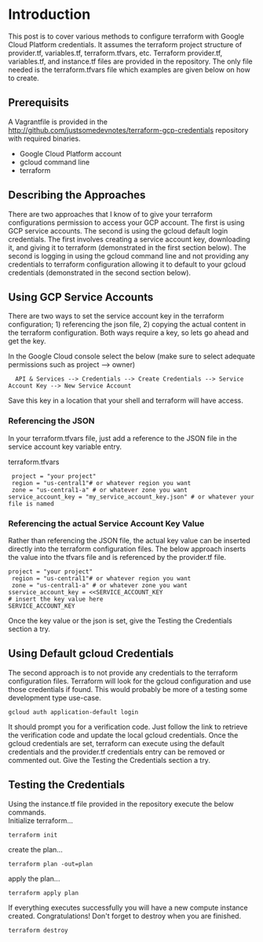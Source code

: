 # Introduction
This post is to cover various methods to configure terraform with Google Cloud Platform credentials.  It assumes the terraform project structure of provider.tf, variables.tf, terraform.tfvars, etc.  Terraform provider.tf, variables.tf, and instance.tf files are   provided in the repository.  The only file needed is the terraform.tfvars file which examples are given below on how to create.  
    
## Prerequisits
A Vagrantfile is provided in the http://github.com/justsomedevnotes/terraform-gcp-credentials repository with required binaries.  
- Google Cloud Platform account
- gcloud command line
- terraform

## Describing the Approaches
There are two approaches that I know of to give your terraform configurations permission to access your GCP account.  The first is using GCP service accounts.  The second is using the gcloud default login credentials.  The first involves creating a service account key, downloading it, and giving it to terraform (demonstrated in the first section below).  The second is logging in using the gcloud command line and not providing any credentials to terraform configuration allowing it to default to your gcloud credentials (demonstrated in the second section below).

## Using GCP Service Accounts
There are two ways to set the service account key in the terraform configuration; 1) referencing the json file, 2) copying the actual content in the terraform configuration.  Both ways require a key, so lets go ahead and get the key.  

In the Google Cloud console select the below (make sure to select adequate permissions such as project --> owner)  
```console
  API & Services --> Credentials --> Create Credentials --> Service Account Key --> New Service Account 
   ```
   Save this key in a location that your shell and terraform will have access.  

### Referencing the JSON
In your terraform.tfvars file, just add a reference to the JSON file in the service account key variable entry.  

terraform.tfvars  
 
```console
 project = "your project"
 region = "us-central1"# or whatever region you want
 zone = "us-central1-a" # or whatever zone you want 
service_account_key = "my_service_account_key.json" # or whatever your file is named 
```

### Referencing the actual Service Account Key Value
Rather than referencing the JSON file, the actual key value can be inserted directly into the terraform configuration files.  The below approach inserts the value into the tfvars file and is referenced by the provider.tf file.  
```console
project = "your project"
 region = "us-central1"# or whatever region you want
 zone = "us-central1-a" # or whatever zone you want 
sservice_account_key = <<SERVICE_ACCOUNT_KEY
# insert the key value here
SERVICE_ACCOUNT_KEY
```
Once the key value or the json is set, give the Testing the Credentials section a try.  

## Using Default gcloud Credentials
The second approach is to not provide any credentials to the terraform configuration files.  Terraform will look for the gcloud configuration and use those credentials if found.  This would probably be more of a testing some development type use-case.  

```console
gcloud auth application-default login 
```
It should prompt you for a verification code.  Just follow the link to retrieve the verification code and update the local gcloud credentials.  Once the gcloud credentials are set, terraform can execute using the default credentials and the provider.tf credentials entry can be removed or commented out.  Give the Testing the Credentials section a try.  

## Testing the Credentials
Using the instance.tf file provided in the repository execute the below commands.  
Initialize terraform...  
```console
terraform init
```
create the plan...  
```console
terraform plan -out=plan
```
apply the plan...  
```console
terraform apply plan
```

If everything executes successfully you will have a new compute instance created.  Congratulations!  Don't forget to destroy when you are finished.  
```console
terraform destroy
```
